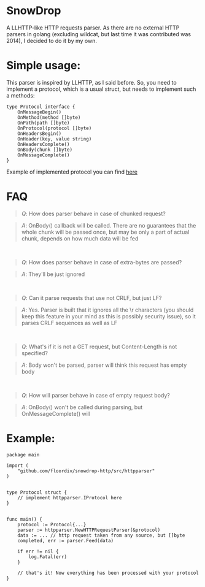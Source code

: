 # SnowDrop
A LLHTTP-like HTTP requests parser. As there are no external HTTP parsers in golang (excluding wildcat, but last time it was contributed was 2014), I decided to do it by my own.


# Simple usage:
This parser is inspired by LLHTTP, as I said before. So, you need to implement a protocol, which is a usual struct, but needs to implement such a methods:

```
type Protocol interface {
	OnMessageBegin()
	OnMethod(method []byte)
	OnPath(path []byte)
	OnProtocol(protocol []byte)
	OnHeadersBegin()
	OnHeader(key, value string)
	OnHeadersComplete()
	OnBody(chunk []byte)
	OnMessageComplete()
}
```

Example of implemented protocol you can find [here](https://github.com/floordiv/snowdrop-http/blob/master/tests/parser_test.go#L9)

# FAQ
> *Q*: How does parser behave in case of chunked request?

> *A*: OnBody() callback will be called. There are no guarantees that the whole chunk will be passed once, but may be only a part of actual chunk, depends on how much data will be fed

<br>

> *Q*: How does parser behave in case of extra-bytes are passed?

> *A*: They'll be just ignored

<br>

> *Q*: Can it parse requests that use not CRLF, but just LF?

> *A*: Yes. Parser is built that it ignores all the \r characters (you should keep this feature in your mind as this is possibly security issue), so it parses CRLF sequences as well as LF

<br>

> *Q*: What's if it is not a GET request, but Content-Length is not specified?

> *A*: Body won't be parsed, parser will think this request has empty body

<br>

> *Q*: How will parser behave in case of empty request body?

> *A*: OnBody() won't be called during parsing, but OnMessageComplete() will

# Example:

```golang
package main

import (
	"github.com/floordiv/snowdrop-http/src/httpparser"
)


type Protocol struct {
	// implement httpparser.IProtocol here
}


func main() {
	protocol := Protocol{...}
	parser := httpparser.NewHTTPRequestParser(&protocol)
	data := ... // http request taken from any source, but []byte
	completed, err := parser.Feed(data)
	
	if err != nil {
		log.Fatal(err)
	}
	
	// that's it! Now everything has been processed with your protocol
}
```
